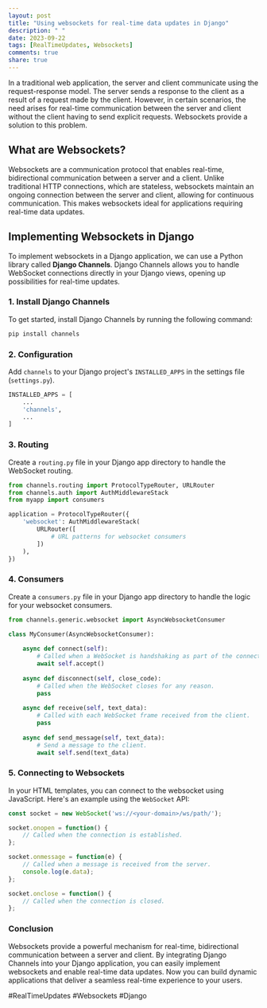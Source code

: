```yaml
---
layout: post
title: "Using websockets for real-time data updates in Django"
description: " "
date: 2023-09-22
tags: [RealTimeUpdates, Websockets]
comments: true
share: true
---
```


In a traditional web application, the server and client communicate using the request-response model. The server sends a response to the client as a result of a request made by the client. However, in certain scenarios, the need arises for real-time communication between the server and client without the client having to send explicit requests. Websockets provide a solution to this problem.

## What are Websockets?

Websockets are a communication protocol that enables real-time, bidirectional communication between a server and a client. Unlike traditional HTTP connections, which are stateless, websockets maintain an ongoing connection between the server and client, allowing for continuous communication. This makes websockets ideal for applications requiring real-time data updates.

## Implementing Websockets in Django

To implement websockets in a Django application, we can use a Python library called **Django Channels**. Django Channels allows you to handle WebSocket connections directly in your Django views, opening up possibilities for real-time updates.

### 1. Install Django Channels

To get started, install Django Channels by running the following command:

```bash
pip install channels
```

### 2. Configuration

Add `channels` to your Django project's `INSTALLED_APPS` in the settings file (`settings.py`).

```python
INSTALLED_APPS = [
    ...
    'channels',
    ...
]
```

### 3. Routing

Create a `routing.py` file in your Django app directory to handle the WebSocket routing.

```python
from channels.routing import ProtocolTypeRouter, URLRouter
from channels.auth import AuthMiddlewareStack
from myapp import consumers

application = ProtocolTypeRouter({
    'websocket': AuthMiddlewareStack(
        URLRouter([
            # URL patterns for websocket consumers
        ])
    ),
})
```

### 4. Consumers

Create a `consumers.py` file in your Django app directory to handle the logic for your websocket consumers.

```python
from channels.generic.websocket import AsyncWebsocketConsumer

class MyConsumer(AsyncWebsocketConsumer):
    
    async def connect(self):
        # Called when a WebSocket is handshaking as part of the connection process.
        await self.accept()
    
    async def disconnect(self, close_code):
        # Called when the WebSocket closes for any reason.
        pass
    
    async def receive(self, text_data):
        # Called with each WebSocket frame received from the client.
        pass
    
    async def send_message(self, text_data):
        # Send a message to the client.
        await self.send(text_data)
```

### 5. Connecting to Websockets

In your HTML templates, you can connect to the websocket using JavaScript. Here's an example using the `WebSocket` API:

```javascript
const socket = new WebSocket('ws://<your-domain>/ws/path/');

socket.onopen = function() {
    // Called when the connection is established.
};

socket.onmessage = function(e) {
    // Called when a message is received from the server.
    console.log(e.data);
};

socket.onclose = function() {
    // Called when the connection is closed.
};
```

### Conclusion

Websockets provide a powerful mechanism for real-time, bidirectional communication between a server and client. By integrating Django Channels into your Django application, you can easily implement websockets and enable real-time data updates. Now you can build dynamic applications that deliver a seamless real-time experience to your users.

#RealTimeUpdates #Websockets #Django